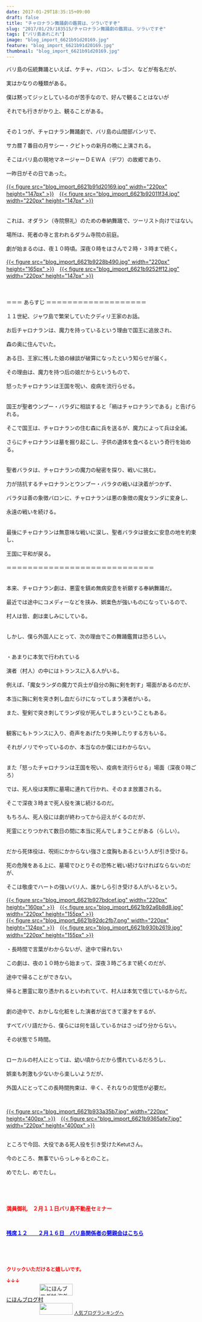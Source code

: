 ```yaml
---
date: 2017-01-29T18:35:15+09:00
draft: false
title: "チャロナラン舞踊劇の鑑賞は、ツラいですぞ"
slug: "2017/01/29/183515/チャロナラン舞踊劇の鑑賞は、ツラいですぞ"
tags: ["バリ島あれこれ"]
image: "blog_import_6621b91d20169.jpg"
feature: "blog_import_6621b91d20169.jpg"
thumbnail: "blog_import_6621b91d20169.jpg"
---
```

<p>バリ島の伝統舞踊といえば、ケチャ、バロン、レゴン、などが有名だが、<br/><br/>実はかなりの種類がある。<br/><br/>僕は黙ってジッとしているのが苦手なので、好んで観ることはないが<br/><br/>それでも行きがかり上、観ることがある。<br/><br/><br/>その１つが、チャロナラン舞踊劇で、バリ島の山間部バンリで、<br/><br/>サカ暦７番目の月サシー・クピトゥの新月の晩に上演される。<br/><br/>そこはバリ島の現地マネージャーＤＥＷＡ（デワ）の故郷であり、<br/><br/>一昨日がその日であった。<br/><br/><a href="blog_import_6621b91e34739.jpg">{{< figure src="blog_import_6621b91d20169.jpg" width="220px" height="147px" >}}</a>　<a href="blog_import_6621b92124baa.jpg">{{< figure src="blog_import_6621b92011f34.jpg" width="220px" height="147px" >}}</a><br/><br/><br/>これは、オダラン（寺院祭礼）のための奉納舞踊で、ツーリスト向けではない。<br/><br/>場所は、死者の寺と言われるダラム寺院の前庭。<br/><br/>劇が始まるのは、夜１０時頃。深夜０時をはさんで２時・３時まで続く。<br/><br/><a href="blog_import_6621b923a1c2b.jpg">{{< figure src="blog_import_6621b9228b490.jpg" width="220px" height="165px" >}}</a>　<a href="blog_import_6621b926423bc.jpg">{{< figure src="blog_import_6621b9252ff12.jpg" width="220px" height="147px" >}}</a><br/><br/><br/><br/>＝＝＝ あらすじ ＝＝＝＝＝＝＝＝＝＝＝＝＝＝＝＝＝＝＝<br/><br/>１１世紀、ジャワ島で繁栄していたクディリ王家のお話。<br/><br/>お后チャロナランは、魔力を持っているという理由で国王に追放され、<br/><br/>森の奥に住んでいた。<br/><br/>ある日、王家に残した娘の縁談が破算になったという知らせが届く。<br/><br/>その理由は、魔力を持つ后の娘だからというもので、<br/><br/>怒ったチャロナランは王国を呪い、疫病を流行らせる。<br/><br/><br/>国王が聖者ウンプー・バラダに相談すると「禍はチャロナランである」と告げられる。<br/><br/>そこで国王は、チャロナランの住む森に兵を送るが、魔力によって兵は全滅。<br/><br/>さらにチャロナランは墓を掘り起こし、子供の遺体を食べるという奇行を始める。<br/><br/><br/>聖者バラタは、チャロナランの魔力の秘密を探り、戦いに挑む。<br/><br/>力が拮抗するチャロナランとウンプー・バラタの戦いは決着がつかず、<br/><br/>バラタは善の象徴バロンに、チャロナランは悪の象徴の魔女ランダに変身し、<br/><br/>永遠の戦いを続ける。<br/><br/><br/>最後にチャロナランは無意味な戦いに涙し、聖者バラタは彼女に安息の地を約束し、<br/><br/>王国に平和が戻る。<br/><br/>＝＝＝＝＝＝＝＝＝＝＝＝＝＝＝＝＝＝＝＝＝＝＝＝＝＝＝＝<br/><br/><br/>本来、チャロナラン劇は、悪霊を鎮め無病安息を祈願する奉納舞踊だ。<br/><br/>最近では途中にコメディーなどを挟み、娯楽色が強いものになっているので、<br/><br/>村人は皆、劇は楽しみにしている。<br/><br/><br/>しかし、僕ら外国人にとって、次の理由でこの舞踊鑑賞は恐ろしい。<br/><br/><br/>・あまりに本気で行われている<br/><br/>演者（村人）の中にはトランスに入る人がいる。<br/><br/>例えば、「魔女ランダの魔力で兵士が自分の胸に剣を刺す」場面があるのだが、<br/><br/>本当に胸に剣を突き刺し血だらけになってしまう演者がいる。<br/><br/>また、聖剣で突き刺してランダ役が死んでしまうということもある。<br/><br/><br/>観客にもトランスに入り、奇声をあげたり失神したりする方もいる。<br/><br/>それがノリでやっているのか、本当なのか僕にはわからない。<br/><br/><br/>また「怒ったチャロナランは王国を呪い、疫病を流行らせる」場面（深夜０時ごろ）<br/><br/>では、死人役は実際に墓場に連れて行かれ、そのまま放置される。<br/><br/>そこで深夜３時まで死人役を演じ続けるのだ。<br/><br/>もちろん、死人役には劇が終わってから迎えがくるのだが、<br/><br/>死霊にとりつかれて数日の間に本当に死んでしまうことがある（らしい）。<br/><br/><br/>だから死体役は、呪術にかからない強さと度胸もあるという人が引き受ける。<br/><br/>死の危険をある上に、墓場でひとりその恐怖と戦い続けなければならないのだが、<br/><br/>そこは敬虔でハートの強いバリ人、誰かしら引き受ける人がいるという。<br/><br/><a href="blog_import_6621b928d2fba.jpg">{{< figure src="blog_import_6621b927bdcef.jpg" width="220px" height="160px" >}}</a>　<a href="blog_import_6621b92b80565.jpg">{{< figure src="blog_import_6621b92a6b8d8.jpg" width="220px" height="155px" >}}</a><br/><a href="blog_import_6621b92ed7f4c.png">{{< figure src="blog_import_6621b92dc2fb7.png" width="220px" height="124px" >}}</a>　<a href="blog_import_6621b931c4af5.jpg">{{< figure src="blog_import_6621b930b2619.jpg" width="220px" height="155px" >}}</a>　<br/><br/>・長時間で言葉がわからないが、途中で帰れない<br/><br/>この劇は、夜の１０時から始まって、深夜３時ごろまで続くのだが、<br/><br/>途中で帰ることができない。<br/><br/>帰ると悪霊に取り憑かれるといわれていて、村人は本気で信じているからだ。<br/><br/><br/>劇の途中で、おかしな化粧をした演者が出てきて漫才をするが、<br/><br/>すべてバリ語だから、僕らには何を話しているかはさっぱり分からない。<br/><br/>その状態で５時間。<br/><br/><br/>ローカルの村人にとっては、幼い頃からだから慣れているだろうし、<br/><br/>娯楽も刺激も少ないから楽しいようだが、<br/><br/>外国人にとってこの長時間拘束は、辛く、それなりの覚悟が必要だ。</p><p> </p><p><a href="blog_import_6621b934b5d89.jpg">{{< figure src="blog_import_6621b933a35b7.jpg" width="220px" height="400px" >}}</a>　<a href="blog_import_6621b9376e77d.jpg">{{< figure src="blog_import_6621b9365afe7.jpg" width="220px" height="400px" >}}</a></p><p><br/>ところで今回、大役である死人役を引き受けたKetutさん。<br/><br/>今のところ、無事でいらっしゃるとのこと。<br/><br/>めでたし、めでたし。</p><p> </p><p> </p><p><span style="font-weight: bold;"><span style="color: rgb(255, 0, 0);">満員御礼　２月１１日バリ島不動産セミナー</span></span></p><p> </p><p><a href="entry-12242087718.html" target="_blank"><span style="text-decoration: underline;"><span style="font-weight: bold;"><span style="color: rgb(0, 0, 255);">残席１２　　２月１６日　バリ島関係者の懇親会はこちら</span></span></span></a></p><p> </p><p> </p><p><font color="#ff0000" size="2"><strong>クリックいただけると嬉しいです。</strong></font></p><p><font color="#ff0000" size="2"><strong>↓↓↓</strong></font><br/><a href="ranking.html?p_cid=01260127" target="_blank"><img alt="にほんブログ村 海外生活ブログ バリ島情報へ" border="0" height="31" src="data:image/svg+xml;charset=utf-8,%3Csvg%20xmlns%3D%22http%3A%2F%2Fwww.w3.org%2F2000%2Fsvg%22%20title%3D%22Placeholder%20for%20Images%22%20role%3D%22presentation%22%20viewBox%3D%220%200%2088%2031%22%20%2F%3E" width="88" data-src="https://img-proxy.blog-video.jp/images?url=http%3A%2F%2Foverseas.blogmura.com%2Fbali%2Fimg%2Fbali88_31.gif" style="aspect-ratio: auto 88 / 31;"/><noscript><img alt="にほんブログ村 海外生活ブログ バリ島情報へ" border="0" height="31" src="https://img-proxy.blog-video.jp/images?url=http%3A%2F%2Foverseas.blogmura.com%2Fbali%2Fimg%2Fbali88_31.gif" width="88"></noscript></a><br/><a href="ranking.html?p_cid=01260127" target="_blank">にほんブログ村</a><br/><a href="link.php?1804582" title="人気ブログランキングへ"><img border="0" height="31" src="data:image/svg+xml;charset=utf-8,%3Csvg%20xmlns%3D%22http%3A%2F%2Fwww.w3.org%2F2000%2Fsvg%22%20title%3D%22Placeholder%20for%20Images%22%20role%3D%22presentation%22%20viewBox%3D%220%200%2088%2031%22%20%2F%3E" width="88" data-src="https://blog.with2.net/img/banner/banner_22.gif" style="aspect-ratio: auto 88 / 31;"/><noscript><img border="0" height="31" src="https://blog.with2.net/img/banner/banner_22.gif" width="88"></noscript></a> <a href="link.php?1804582" style="font-size: 12px;">人気ブログランキングへ</a></p>

